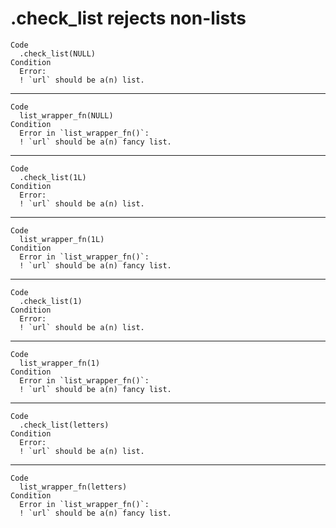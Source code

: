 # .check_list rejects non-lists

    Code
      .check_list(NULL)
    Condition
      Error:
      ! `url` should be a(n) list.

---

    Code
      list_wrapper_fn(NULL)
    Condition
      Error in `list_wrapper_fn()`:
      ! `url` should be a(n) fancy list.

---

    Code
      .check_list(1L)
    Condition
      Error:
      ! `url` should be a(n) list.

---

    Code
      list_wrapper_fn(1L)
    Condition
      Error in `list_wrapper_fn()`:
      ! `url` should be a(n) fancy list.

---

    Code
      .check_list(1)
    Condition
      Error:
      ! `url` should be a(n) list.

---

    Code
      list_wrapper_fn(1)
    Condition
      Error in `list_wrapper_fn()`:
      ! `url` should be a(n) fancy list.

---

    Code
      .check_list(letters)
    Condition
      Error:
      ! `url` should be a(n) list.

---

    Code
      list_wrapper_fn(letters)
    Condition
      Error in `list_wrapper_fn()`:
      ! `url` should be a(n) fancy list.

